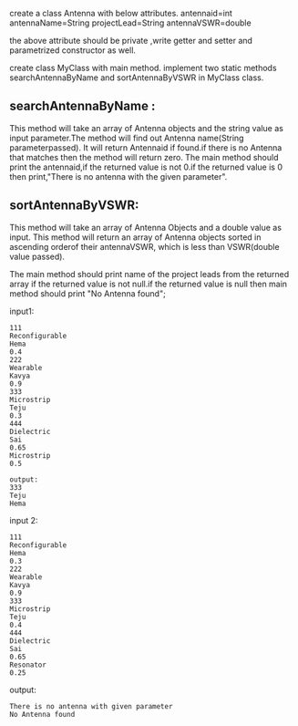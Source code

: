 create a class Antenna with below attributes.
antennaid=int
antennaName=String
projectLead=String
antennaVSWR=double

the above attribute should be private ,write getter and setter and parametrized constructor as well.

create class MyClass with main method.
implement two static methods searchAntennaByName and sortAntennaByVSWR in MyClass class.


searchAntennaByName :
---------------------------------------
This method will take an array of Antenna objects and the string value as input parameter.The method will find out Antenna name(String parameterpassed).
It will return Antennaid if found.if there is no Antenna that matches then the method will return zero.
The main method should print the antennaid,if the returned value is not 0.if the returned value is 0 then print,"There is no antenna with the given parameter".


sortAntennaByVSWR:
--------------------------------------
This method will take an array of Antenna Objects and a double value as input.
This method will return an array of Antenna objects sorted in ascending orderof their antennaVSWR, which is less than VSWR(double value passed).

The main method should print name of the project leads from the returned array if the returned value is not null.if the returned value is null then main method
should print "No Antenna found";


input1:

    111
    Reconfigurable
    Hema
    0.4
    222
    Wearable
    Kavya
    0.9
    333
    Microstrip
    Teju
    0.3
    444
    Dielectric
    Sai
    0.65
    Microstrip
    0.5
    
    output:
    333
    Teju
    Hema


input 2:

    111
    Reconfigurable
    Hema
    0.3
    222
    Wearable
    Kavya
    0.9
    333
    Microstrip
    Teju
    0.4
    444
    Dielectric
    Sai
    0.65
    Resonator
    0.25

output:

    There is no antenna with given parameter
    No Antenna found
